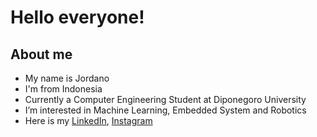 Hello everyone!
==
About me
--
- My name is Jordano
- I'm from Indonesia
- Currently a Computer Engineering Student at Diponegoro University
- I’m interested in Machine Learning, Embedded System and Robotics
- Here is my [LinkedIn](https://www.linkedin.com/in/jordanoid/), [Instagram](https://www.instagram.com/jordanoid/)

<!---
jordanoid/jordanoid is a ✨ special ✨ repository because its `README.md` (this file) appears on your GitHub profile.
You can click the Preview link to take a look at your changes.
--->
